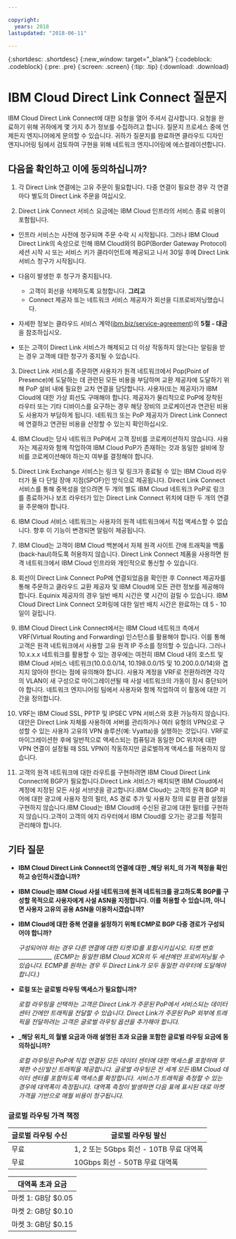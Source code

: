 ```yaml
---

copyright:
  years: 2018
lastupdated: "2018-06-11"

---
```


{:shortdesc: .shortdesc}
{:new_window: target="_blank"}
{:codeblock: .codeblock}
{:pre: .pre}
{:screen: .screen}
{:tip: .tip}
{:download: .download}

# IBM Cloud Direct Link Connect 질문지

IBM Cloud Direct Link Connect에 대한 요청을 열어 주셔서 감사합니다. 요청을 완료하기 위해 귀하에게 몇 가지 추가 정보를 수집하려고 합니다. 질문지 프로세스 중에 언제든지 엔지니어에게 문의할 수 있습니다. 귀하가 질문지를 완료하면 클라우드 디자인 엔지니어링 팀에서 검토하여 구현을 위해 네트워크 엔지니어링에 에스컬레이션합니다.

## 다음을 확인하고 이에 동의하십니까?

1. 각 Direct Link 연결에는 고유 주문이 필요합니다. 다중 연결이 필요한 경우 각 연결마다 별도의 Direct Link 주문을 여십시오.

2. Direct Link Connect 서비스 요금에는 IBM Cloud 인프라의 서비스 종료 비용이 포함됩니다. 

 * 인프라 서비스는 사전에 청구되며 주문 수락 시 시작됩니다. 그러나 IBM Cloud Direct Link의 속성으로 인해 IBM Cloud와의 BGP(Border Gateway Protocol) 세션 시작 시 또는 서비스 키가 클라이언트에 제공되고 나서 30일 후에 Direct Link 서비스 청구가 시작됩니다. 

 * 다음이 발생한 후 청구가 중지됩니다.
   * 고객이 회선을 삭제하도록 요청합니다. **그리고** 
   * Connect 제공자 또는 네트워크 서비스 제공자가 회선을 디프로비저닝했습니다.
  * 자세한 정보는 클라우드 서비스 계약([ibm.biz/service-agreement](ibm.biz/service-agreement))의 **5절 - 대금**을 참조하십시오.
  * 또는 고객이 Direct Link 서비스가 해제되고 더 이상 작동하지 않는다는 알림을 받는 경우 고객에 대한 청구가 중지될 수 있습니다.

3. Direct Link 서비스를 주문하면 사용자가 원격 네트워크에서 Pop(Point of Presence)에 도달하는 데 관련된 모든 비용을 부담하며 교환 제공자에 도달하기 위해 PoP 설비 내에 필요한 교차 연결을 담당합니다. 사용자(또는 제공자)가 IBM Cloud에 대한 가상 회선도 구매해야 합니다. 제공자가 물리적으로 PoP에 장착된 라우터 또는 기타 디바이스를 요구하는 경우 해당 장비의 코로케이션과 연관된 비용도 사용자가 부담하게 됩니다. 네트워크 또는 PoP 제공자가 Direct Link Connect에 연결하고 연관된 비용을 산정할 수 있는지 확인하십시오.

4. IBM Cloud는 당사 네트워크 PoP에서 고객 장비를 코로케이션하지 않습니다. 사용자는 제공자와 함께 작업하여 IBM Cloud PoP가 존재하는 것과 동일한 설비에 장비를 코로케이션해야 하는지 여부를 결정해야 합니다.

5. Direct Link Exchange 서비스는 링크 및 링크가 종료될 수 있는 IBM Cloud 라우터가 둘 다 단일 장애 지점(SPOF)인 방식으로 제공됩니다. Direct Link Connect 서비스를 통해 중복성을 얻으려면 두 개의 별도 IBM Cloud 네트워크 PoP로 링크를 종료하거나 보조 라우터가 있는 Direct Link Connect 위치에 대한 두 개의 연결을 주문해야 합니다.

6. IBM Cloud 서비스 네트워크는 사용자의 원격 네트워크에서 직접 액세스할 수 없습니다. 향후 이 기능이 변경되면 알림이 제공됩니다.

7. IBM Cloud는 고객이 IBM Cloud 백본에서 자체 원격 사이트 간에 트래픽을 백홀(back-haul)하도록 허용하지 않습니다. Direct Link Connect 제품을 사용하면 원격 네트워크에서 IBM Cloud 인프라와 개인적으로 통신할 수 있습니다.

8. 회선이 Direct Link Connect PoP에 연결되었음을 확인한 후 Connect 제공자를 통해 주문하고 클라우드 교환 제공자 및 IBM Cloud에 모든 관련 정보를 제공해야 합니다. Equinix 제공자의 경우 일반 배치 시간은 몇 시간이 걸릴 수 있습니다. IBM Cloud Direct Link Connect 오퍼링에 대한 일반 배치 시간은 완료하는 데 5 - 10일이 걸립니다. 

9. IBM Cloud Direct Link Connect에서는 IBM Cloud 네트워크 측에서 VRF(Virtual Routing and Forwarding) 인스턴스를 활용해야 합니다. 이를 통해 고객은 원격 네트워크에서 사용할 고유 원격 IP 주소를 정의할 수 있습니다. 그러나 10.x.x.x 네트워크를 활용할 수 있는 경우에는 여전히 IBM Cloud 내의 호스트 및 IBM Cloud 서비스 네트워크(10.0.0.0/14, 10.198.0.0/15 및 10.200.0.0/14)와 겹치지 않아야 한다는 점에 유의해야 합니다. 사용자 계정을 VRF로 전환하려면 각각의 VLAN이 새 구성으로 마이그레이션될 때 사설 네트워크의 가동이 잠시 중단되어야 합니다. 네트워크 엔지니어링 팀에서 사용자와 함께 작업하여 이 활동에 대한 기간을 정의합니다.

10. VRF는 IBM Cloud SSL, PPTP 및 IPSEC VPN 서비스와 호환 가능하지 않습니다. 대안은 Direct Link 자체를 사용하여 서버를 관리하거나 여러 유형의 VPN으로 구성할 수 있는 사용자 고유의 VPN 솔루션(예: Vyatta)을 실행하는 것입니다. VRF로 마이그레이션한 후에 일반적으로 액세스되는 컴퓨팅과 동일한 DC 위치에 대한 VPN 연결이 설정될 때 SSL VPN이 작동하지만 글로벌하게 액세스를 허용하지 않습니다.

11. 고객의 원격 네트워크에 대한 라우트를 구현하려면 IBM Cloud Direct Link Connect에 BGP가 필요합니다.Direct Link 서비스가 배치되면 IBM Cloud에서 계정에 지정된 모든 사설 서브넷을 광고합니다.IBM Cloud는 고객의 원격 BGP 피어에 대한 광고에 사용자 정의 필터, AS 경로 추가 및 사용자 정의 로컬 환경 설정을 구현하지 않습니다.IBM Cloud는 IBM Cloud에 수신된 광고에 대한 필터를 구현하지 않습니다.고객이 고객의 에지 라우터에서 IBM Cloud를 오가는 광고를 적절히 관리해야 합니다.

## 기타 질문

* **IBM Cloud Direct Link Connect의 연결에 대한 _해당 위치_의 가격 책정을 확인하고 승인하시겠습니까?**

* **IBM Cloud는 IBM Cloud 사설 네트워크에 원격 네트워크를 광고하도록 BGP를 구성할 목적으로 사용자에게 사설 ASN을 지정합니다. 이를 허용할 수 있습니까, 아니면 사용자 고유의 공용 ASN을 이용하시겠습니까?**

* **IBM Cloud에 대한 중복 연결을 설정하기 위해 ECMP로 BGP 다중 경로가 구성되어야 합니까?** 

    _구성되어야 하는 경우 다른 연결에 대한 티켓 ID를 포함시키십시오. 티켓 번호 ____________ (ECMP는 동일한 IBM Cloud XCR의 두 세션에만 프로비저닝될 수 있습니다.  ECMP를 원하는 경우 두 Direct Link가 모두 동일한 라우터에 도달해야 합니다.)_

* **로컬 또는 글로벌 라우팅 액세스가 필요합니까?**

    _로컬 라우팅을 선택하는 고객은 Direct Link가 주문된 PoP에서 서비스되는 데이터 센터 간에만 트래픽을 전달할 수 있습니다. Direct Link가 주문된 PoP 외부에 트래픽을 전달하려는 고객은 글로벌 라우팅 옵션을 추가해야 합니다._

* **_해당 위치_의 월별 요금과 아래 설명된 초과 요금을 포함한 글로벌 라우팅 요금에 동의하십니까?**

    _로컬 라우팅은 PoP에 직접 연결된 모든 데이터 센터에 대한 액세스를 포함하며 무제한 수신/발신 트래픽을 제공합니다. 글로벌 라우팅은 전 세계 모든 IBM Cloud 데이터 센터를 포함하도록 액세스를 확장합니다. 서비스가 트래픽을 측정할 수 있는 경우에 대역폭이 측정됩니다. 대역폭 측정이 발생하면 다음 표에 표시된 대로 마켓 가격을 기반으로 매월 비용이 청구됩니다._


### 글로벌 라우팅 가격 책정

| 글로벌 라우팅 수신 | 글로벌 라우팅 발신 |
|---|---|
| 무료 | 1, 2 또는 5Gbps 회선 - 10TB 무료 대역폭 |
| 무료 | 10Gbps 회선 - 50TB 무료 대역폭 |


| 대역폭 초과 요금 |
|---|
| 마켓 1: GB당 $0.05 |
| 마켓 2: GB당 $0.10 |
| 마켓 3: GB당 $0.15 |
